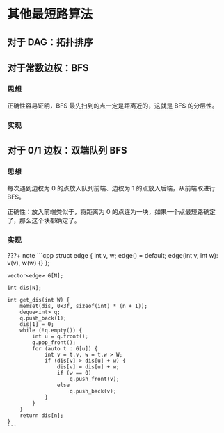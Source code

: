 # 其他最短路算法

## 对于 DAG：拓扑排序

## 对于常数边权：BFS

### 思想

正确性容易证明，BFS 最先扫到的点一定是距离近的，这就是 BFS 的分层性。

### 实现

## 对于 $0 / 1$ 边权：双端队列 BFS

### 思想

每次遇到边权为 $0$ 的点放入队列前端、边权为 $1$ 的点放入后端，从前端取进行 BFS。

正确性：放入前端类似于，将距离为 $0$ 的点连为一块，如果一个点最短路确定了，那么这个块都确定了。

### 实现

???+ note
    ```cpp
        struct edge {
        int v, w;
        edge() = default;
        edge(int v, int w): v(v), w(w) {}
    };

    vector<edge> G[N];

    int dis[N];

    int get_dis(int W) {
        memset(dis, 0x3f, sizeof(int) * (n + 1));
        deque<int> q;
        q.push_back(1);
        dis[1] = 0;
        while (!q.empty()) {
            int u = q.front();
            q.pop_front();
            for (auto t : G[u]) {
                int v = t.v, w = t.w > W;
                if (dis[v] > dis[u] + w) {
                    dis[v] = dis[u] + w;
                    if (w == 0)
                        q.push_front(v);
                    else
                        q.push_back(v);
                }
            }
        }
        return dis[n];
    }
    ```
